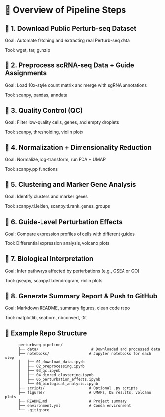 # 🚀 Overview of Pipeline Steps

## 🔹 1. Download Public Perturb-seq Dataset

Goal: Automate fetching and extracting real Perturb-seq data

Tool: wget, tar, gunzip

## 🔹 2. Preprocess scRNA-seq Data + Guide Assignments

Goal: Load 10x-style count matrix and merge with sgRNA annotations

Tool: scanpy, pandas, anndata

## 🔹 3. Quality Control (QC)

Goal: Filter low-quality cells, genes, and empty droplets

Tool: scanpy, thresholding, violin plots

## 🔹 4. Normalization + Dimensionality Reduction

Goal: Normalize, log-transform, run PCA + UMAP

Tool: scanpy.pp functions

## 🔹 5. Clustering and Marker Gene Analysis

Goal: Identify clusters and marker genes

Tool: scanpy.tl.leiden, scanpy.tl.rank_genes_groups

## 🔹 6. Guide-Level Perturbation Effects

Goal: Compare expression profiles of cells with different guides

Tool: Differential expression analysis, volcano plots

## 🔹 7. Biological Interpretation

Goal: Infer pathways affected by perturbations (e.g., GSEA or GO)

Tool: gseapy, scanpy.tl.dendrogram, violin plots

## 🔹 8. Generate Summary Report & Push to GitHub

Goal: Markdown README, summary figures, clean code repo

Tool: matplotlib, seaborn, nbconvert, Git

## 🧪 Example Repo Structure
          perturbseq-pipeline/
          ├── data/                        # Downloaded and processed data
          ├── notebooks/                  # Jupyter notebooks for each step
          │   ├── 01_download_data.ipynb
          │   ├── 02_preprocessing.ipynb
          │   ├── 03_qc.ipynb
          │   ├── 04_dimred_clustering.ipynb
          │   ├── 05_perturbation_effects.ipynb
          │   └── 06_biological_analysis.ipynb
          ├── scripts/                    # Optional .py scripts
          ├── figures/                    # UMAPs, DE results, volcano plots
          ├── README.md                   # Project summary
          ├── environment.yml             # Conda environment
          └── .gitignore
